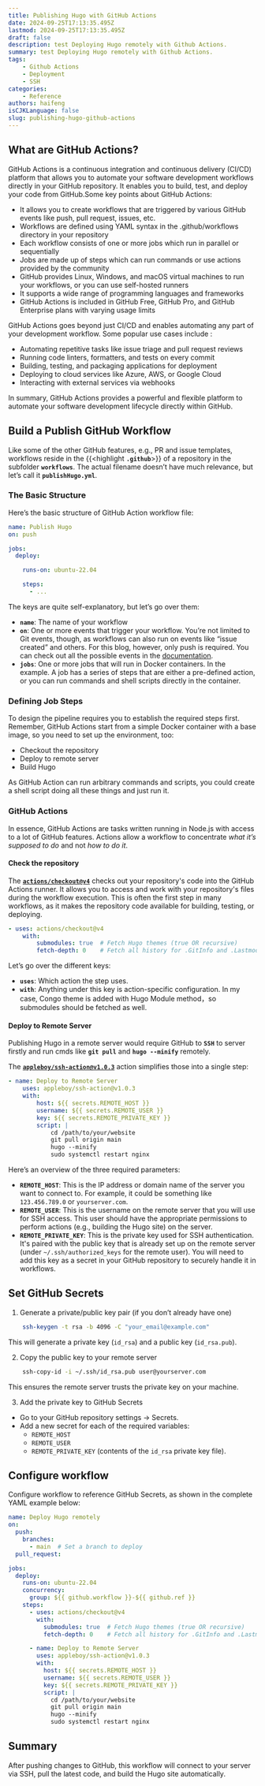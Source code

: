 ```yaml
---
title: Publishing Hugo with GitHub Actions
date: 2024-09-25T17:13:35.495Z
lastmod: 2024-09-25T17:13:35.495Z
draft: false
description: test Deploying Hugo remotely with Github Actions.
summary: test Deploying Hugo remotely with Github Actions.
tags:
    - Github Actions
    - Deployment
    - SSH
categories:
    - Reference
authors: haifeng
isCJKLanguage: false
slug: publishing-hugo-github-actions
---
```


## What are GitHub Actions?

GitHub Actions is a continuous integration and continuous delivery (CI/CD) platform that allows you to automate your software development workflows directly in your GitHub repository. It enables you to build, test, and deploy your code from GitHub.Some key points about GitHub Actions:

- It allows you to create workflows that are triggered by various GitHub events like push, pull request, issues, etc. [](https://docs.github.com/en/actions/about-github-actions/understanding-github-actions)[](https://dev.to/akebu6/github-actions-explained-bne)
- Workflows are defined using YAML syntax in the .github/workflows directory in your repository [](https://codefresh.io/learn/github-actions/github-actions-workflows-basics-examples-and-a-quick-tutorial/)
- Each workflow consists of one or more jobs which run in parallel or sequentially [](https://codefresh.io/learn/github-actions/github-actions-workflows-basics-examples-and-a-quick-tutorial/)
- Jobs are made up of steps which can run commands or use actions provided by the community [](https://codefresh.io/learn/github-actions/github-actions-workflows-basics-examples-and-a-quick-tutorial/)
- GitHub provides Linux, Windows, and macOS virtual machines to run your workflows, or you can use self-hosted runners [](https://docs.github.com/en/actions/about-github-actions/understanding-github-actions)
- It supports a wide range of programming languages and frameworks [](https://assets.ctfassets.net/wfutmusr1t3h/6IyfnYAidl3QUoX2xfGOgI/6aa9e5df02378f952f7c1ba5f42effc9/What-is-GitHub.Actions_.Benefits-and-examples.pdf)
- GitHub Actions is included in GitHub Free, GitHub Pro, and GitHub Enterprise plans with varying usage limits [](https://assets.ctfassets.net/wfutmusr1t3h/6IyfnYAidl3QUoX2xfGOgI/6aa9e5df02378f952f7c1ba5f42effc9/What-is-GitHub.Actions_.Benefits-and-examples.pdf)

GitHub Actions goes beyond just CI/CD and enables automating any part of your development workflow. Some popular use cases include [](https://assets.ctfassets.net/wfutmusr1t3h/6IyfnYAidl3QUoX2xfGOgI/6aa9e5df02378f952f7c1ba5f42effc9/What-is-GitHub.Actions_.Benefits-and-examples.pdf):

- Automating repetitive tasks like issue triage and pull request reviews
- Running code linters, formatters, and tests on every commit
- Building, testing, and packaging applications for deployment
- Deploying to cloud services like Azure, AWS, or Google Cloud
- Interacting with external services via webhooks

In summary, GitHub Actions provides a powerful and flexible platform to automate your software development lifecycle directly within GitHub.

## Build a Publish GitHub Workflow

Like some of the other GitHub features, e.g., PR and issue templates, workflows reside in the {{<highlight **`.github`**>}} of a repository in the subfolder **`workflows`**. The actual filename doesn’t have much relevance, but let’s call it **`publishHugo.yml`**.

### The Basic Structure

Here’s the basic structure of GitHub Action workflow file:

```yaml
name: Publish Hugo
on: push

jobs:
  deploy:

    runs-on: ubuntu-22.04

    steps:
      - ...
```

The keys are quite self-explanatory, but let’s go over them:

- **`name`**: The name of your workflow
- **`on`**: One or more events that trigger your workflow. You’re not limited to Git events, though, as workflows can also run on events like “issue created” and others. For this blog, however, only push is required. You can check out all the possible events in the [documentation](https://docs.github.com/en/actions/using-workflows/events-that-trigger-workflows).
- **`jobs`**: One or more jobs that will run in Docker containers. In the example. A job has a series of steps that are either a pre-defined action, or you can run commands and shell scripts directly in the container.

### Defining Job Steps

To design the pipeline requires you to establish the required steps first. Remember, GitHub Actions start from a simple Docker container with a base image, so you need to set up the environment, too:

- Checkout the repository
- Deploy to remote server
- Build Hugo

As GitHub Action can run arbitrary commands and scripts, you could create a shell script doing all these things and just run it.

### GitHub Actions

In essence, GitHub Actions are tasks written running in Node.js with access to a lot of GitHub features. Actions allow a workflow to concentrate _what it’s supposed to do_ and not _how to do it_.

#### Check the repository

The [**`actions/checkout@v4`**](https://github.com/actions/checkout) checks out your repository's code into the GitHub Actions runner. It allows you to access and work with your repository's files during the workflow execution. This is often the first step in many workflows, as it makes the repository code available for building, testing, or deploying.

```yaml
- uses: actions/checkout@v4
    with:
        submodules: true  # Fetch Hugo themes (true OR recursive)
        fetch-depth: 0    # Fetch all history for .GitInfo and .Lastmod
```

Let’s go over the different keys:

- **`uses`**: Which action the step uses.
- **`with`**: Anything under this key is action-specific configuration. In my case, Congo theme is added with Hugo Module method，so submodules should be fetched as well.

#### Deploy to Remote Server

Publishing Hugo in a remote server would require GitHub to **`SSH`** to server firstly and run cmds like **`git pull`** and **`hugo --minify`** remotely.

The [**`appleboy/ssh-action@v1.0.3`**](https://github.com/appleboy/ssh-action) action simplifies those into a single step:

```yaml
- name: Deploy to Remote Server
    uses: appleboy/ssh-action@v1.0.3
    with:
        host: ${{ secrets.REMOTE_HOST }}
        username: ${{ secrets.REMOTE_USER }}
        key: ${{ secrets.REMOTE_PRIVATE_KEY }}
        script: |
            cd /path/to/your/website
            git pull origin main
            hugo --minify
            sudo systemctl restart nginx
```

Here’s an overview of the three required parameters:

- **`REMOTE_HOST`**: This is the IP address or domain name of the server you want to connect to. For example, it could be something like `123.456.789.0` or `yourserver.com`.
- **`REMOTE_USER`**: This is the username on the remote server that you will use for SSH access. This user should have the appropriate permissions to perform actions (e.g., building the Hugo site) on the server.
- **`REMOTE_PRIVATE_KEY`**: This is the private key used for SSH authentication. It's paired with the public key that is already set up on the remote server (under `~/.ssh/authorized_keys` for the remote user). You will need to add this key as a secret in your GitHub repository to securely handle it in workflows.

## Set GitHub Secrets

1. Generate a private/public key pair (if you don’t already have one)

```bash
    ssh-keygen -t rsa -b 4096 -C "your_email@example.com"
```

This will generate a private key (`id_rsa`) and a public key (`id_rsa.pub`).

2. Copy the public key to your remote server

```bash
    ssh-copy-id -i ~/.ssh/id_rsa.pub user@yourserver.com
```

This ensures the remote server trusts the private key on your machine.

3. Add the private key to GitHub Secrets

- Go to your GitHub repository settings → Secrets.
- Add a new secret for each of the required variables:
  - `REMOTE_HOST`
  - `REMOTE_USER`
  - `REMOTE_PRIVATE_KEY` (contents of the `id_rsa` private key file).

## Configure workflow

Configure workflow to reference GitHub Secrets, as shown in the complete YAML example below:

```yaml
name: Deploy Hugo remotely
on:
  push:
    branches:
      - main  # Set a branch to deploy
  pull_request:

jobs:
  deploy:
    runs-on: ubuntu-22.04
    concurrency:
      group: ${{ github.workflow }}-${{ github.ref }}
    steps:
      - uses: actions/checkout@v4
        with:
          submodules: true  # Fetch Hugo themes (true OR recursive)
          fetch-depth: 0    # Fetch all history for .GitInfo and .Lastmod

      - name: Deploy to Remote Server
        uses: appleboy/ssh-action@v1.0.3
        with:
          host: ${{ secrets.REMOTE_HOST }}
          username: ${{ secrets.REMOTE_USER }}
          key: ${{ secrets.REMOTE_PRIVATE_KEY }}
          script: |
            cd /path/to/your/website
            git pull origin main
            hugo --minify
            sudo systemctl restart nginx

```

## Summary

After pushing changes to GitHub, this workflow will connect to your server via SSH, pull the latest code, and build the Hugo site automatically.
